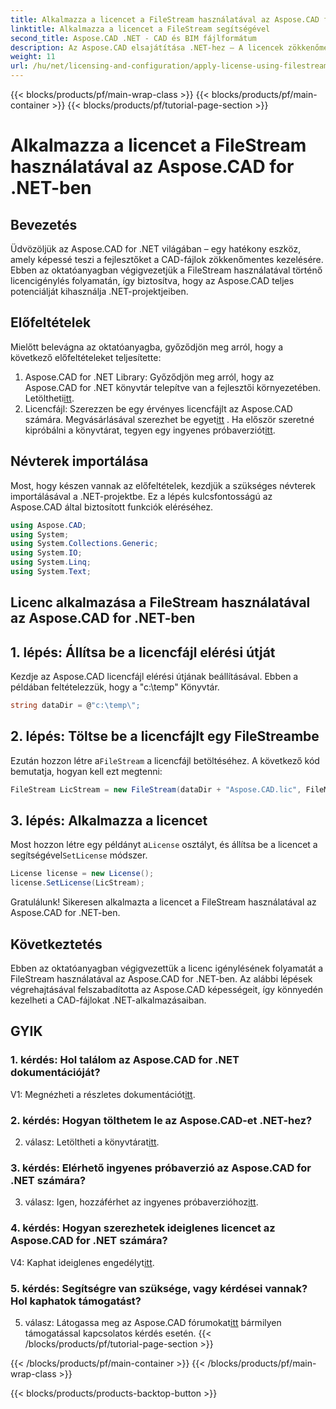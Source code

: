 ```yaml
---
title: Alkalmazza a licencet a FileStream használatával az Aspose.CAD for .NET-ben
linktitle: Alkalmazza a licencet a FileStream segítségével
second_title: Aspose.CAD .NET - CAD és BIM fájlformátum
description: Az Aspose.CAD elsajátítása .NET-hez – A licencek zökkenőmentes alkalmazása a FileStream segítségével. Fedezze fel a lépésről lépésre bemutatott útmutatót, és tárja fel a lehetőségeket. Letöltés most!
weight: 11
url: /hu/net/licensing-and-configuration/apply-license-using-filestream/
---
```


{{< blocks/products/pf/main-wrap-class >}}
{{< blocks/products/pf/main-container >}}
{{< blocks/products/pf/tutorial-page-section >}}

# Alkalmazza a licencet a FileStream használatával az Aspose.CAD for .NET-ben

## Bevezetés

Üdvözöljük az Aspose.CAD for .NET világában – egy hatékony eszköz, amely képessé teszi a fejlesztőket a CAD-fájlok zökkenőmentes kezelésére. Ebben az oktatóanyagban végigvezetjük a FileStream használatával történő licencigénylés folyamatán, így biztosítva, hogy az Aspose.CAD teljes potenciálját kihasználja .NET-projektjeiben.

## Előfeltételek

Mielőtt belevágna az oktatóanyagba, győződjön meg arról, hogy a következő előfeltételeket teljesítette:
1.  Aspose.CAD for .NET Library: Győződjön meg arról, hogy az Aspose.CAD for .NET könyvtár telepítve van a fejlesztői környezetében. Letöltheti[itt](https://releases.aspose.com/cad/net/).
2.  Licencfájl: Szerezzen be egy érvényes licencfájlt az Aspose.CAD számára. Megvásárlásával szerezhet be egyet[itt](https://purchase.aspose.com/buy) . Ha először szeretné kipróbálni a könyvtárat, tegyen egy ingyenes próbaverziót[itt](https://releases.aspose.com/).

## Névterek importálása

Most, hogy készen vannak az előfeltételek, kezdjük a szükséges névterek importálásával a .NET-projektbe. Ez a lépés kulcsfontosságú az Aspose.CAD által biztosított funkciók eléréséhez.
```csharp
using Aspose.CAD;
using System;
using System.Collections.Generic;
using System.IO;
using System.Linq;
using System.Text;
```

## Licenc alkalmazása a FileStream használatával az Aspose.CAD for .NET-ben

## 1. lépés: Állítsa be a licencfájl elérési útját

Kezdje az Aspose.CAD licencfájl elérési útjának beállításával. Ebben a példában feltételezzük, hogy a "c:\temp\" Könyvtár.
```csharp
string dataDir = @"c:\temp\";
```

## 2. lépés: Töltse be a licencfájlt egy FileStreambe

 Ezután hozzon létre a`FileStream` a licencfájl betöltéséhez. A következő kód bemutatja, hogyan kell ezt megtenni:
```csharp
FileStream LicStream = new FileStream(dataDir + "Aspose.CAD.lic", FileMode.Open);
```

## 3. lépés: Alkalmazza a licencet

 Most hozzon létre egy példányt a`License` osztályt, és állítsa be a licencet a segítségével`SetLicense` módszer.
```csharp
License license = new License();
license.SetLicense(LicStream);
```

Gratulálunk! Sikeresen alkalmazta a licencet a FileStream használatával az Aspose.CAD for .NET-ben.

## Következtetés

Ebben az oktatóanyagban végigvezettük a licenc igénylésének folyamatát a FileStream használatával az Aspose.CAD for .NET-ben. Az alábbi lépések végrehajtásával felszabadította az Aspose.CAD képességeit, így könnyedén kezelheti a CAD-fájlokat .NET-alkalmazásaiban.

## GYIK

### 1. kérdés: Hol találom az Aspose.CAD for .NET dokumentációját?

 V1: Megnézheti a részletes dokumentációt[itt](https://reference.aspose.com/cad/net/).

### 2. kérdés: Hogyan tölthetem le az Aspose.CAD-et .NET-hez?

 2. válasz: Letöltheti a könyvtárat[itt](https://releases.aspose.com/cad/net/).

### 3. kérdés: Elérhető ingyenes próbaverzió az Aspose.CAD for .NET számára?

 3. válasz: Igen, hozzáférhet az ingyenes próbaverzióhoz[itt](https://releases.aspose.com/).

### 4. kérdés: Hogyan szerezhetek ideiglenes licencet az Aspose.CAD for .NET számára?

 V4: Kaphat ideiglenes engedélyt[itt](https://purchase.aspose.com/temporary-license/).

### 5. kérdés: Segítségre van szüksége, vagy kérdései vannak? Hol kaphatok támogatást?

 5. válasz: Látogassa meg az Aspose.CAD fórumokat[itt](https://forum.aspose.com/c/cad/19) bármilyen támogatással kapcsolatos kérdés esetén.
{{< /blocks/products/pf/tutorial-page-section >}}

{{< /blocks/products/pf/main-container >}}
{{< /blocks/products/pf/main-wrap-class >}}

{{< blocks/products/products-backtop-button >}}
